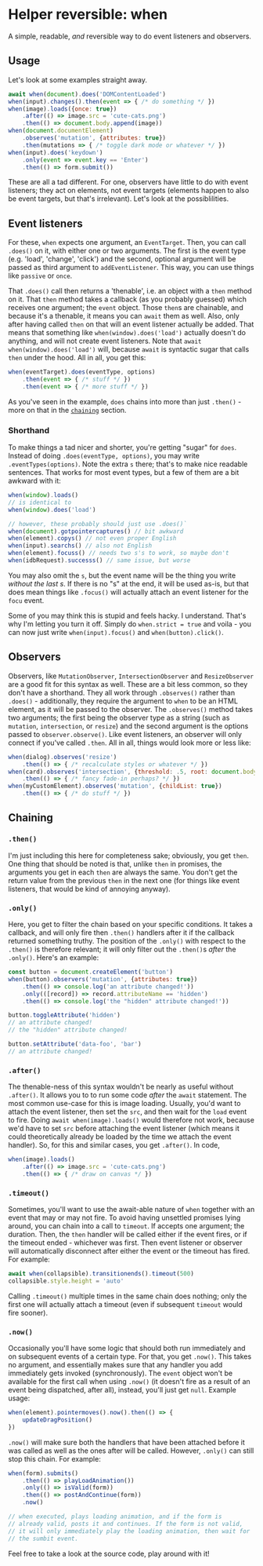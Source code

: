 # Helper reversible: when

A simple, readable, _and_ reversible way to do event listeners and observers.

## Usage

Let's look at some examples straight away.
```js
await when(document).does('DOMContentLoaded')
when(input).changes().then(event => { /* do something */ })
when(image).loads({once: true})
    .after(() => image.src = 'cute-cats.png')
    .then(() => document.body.append(image))
when(document.documentElement)
    .observes('mutation', {attributes: true})
    .then(mutations => { /* toggle dark mode or whatever */ })
when(input).does('keydown')
    .only(event => event.key == 'Enter')
    .then(() => form.submit())
```
These are all a tad different. For one, observers have little to do with event listeners; they act on elements, not event targets (elements happen to also be event targets, but that's irrelevant). Let's look at the possiblilities.


## Event listeners

For these, `when` expects one argument, an `EventTarget`. Then, you can call `.does()` on it, with either one or two arguments. The first is the event type (e.g. 'load', 'change', 'click') and the second, optional argument will be passed as third argument to `addEventListener`. This way, you can use things like `passive` or `once`.

That `.does()` call then returns a 'thenable', i.e. an object with a `then` method on it. That `then` method takes a callback (as you probably guessed) which receives one argument; the `event` object. Those `then`s are chainable, and because it's a thenable, it means you can `await` them as well. Also, only after having called `then` on that will an event listener actually be added. That means that something like `when(window).does('load')` actually doesn't do anything, and will not create event listeners. Note that `await when(window).does('load')` will, because `await` is syntactic sugar that calls `then` under the hood. All in all, you get this:
```js
when(eventTarget).does(eventType, options)
    .then(event => { /* stuff */ })
    .then(event => { /* more stuff */ })
```
As you've seen in the example, `does` chains into more than just `.then()` - more on that in the [`chaining`](#chaining) section.


### Shorthand

To make things a tad nicer and shorter, you're getting "sugar" for `does`. Instead of doing `.does(eventType, options)`, you may write `.eventTypes(options)`. Note the extra `s` there; that's to make nice readable sentences. That works for most event types, but a few of them are a bit awkward with it:
```js
when(window).loads()
// is identical to
when(window).does('load')

// however, these probably should just use .does()`
when(document).gotpointercaptures() // bit awkward
when(element).copys() // not even proper English
when(input).searchs() // also not English
when(element).focuss() // needs two s's to work, so maybe don't
when(idbRequest).successs() // same issue, but worse
```
You may also omit the `s`, but the event name will be the thing you write _without the last s_. If there is no "s" at the end, it will be used as-is, but that does mean things like `.focus()` will actually attach an event listener for the `focu` event.

Some of you may think this is stupid and feels hacky. I understand. That's why I'm letting you turn it off. Simply do `when.strict = true` and voila - you can now just write `when(input).focus()` and `when(button).click()`.

## Observers

Observers, like `MutationObserver`, `IntersectionObserver` and `ResizeObserver` are a good fit for this syntax as well. These are a bit less common, so they don't have a shorthand. They all work through `.observes()` rather than `.does()` - additionally, they require the argument to `when` to be an HTML element, as it will be passed to the observer. The `.observes()` method takes two arguments; the first being the observer type as a string (such as `mutation`, `intersection`, or `resize`) and the second argument is the options passed to `observer.observe()`. Like event listeners, an observer will only connect if you've called `.then`. All in all, things would look more or less like:
```js
when(dialog).observes('resize')
    .then(() => { /* recalculate styles or whatever */ })
when(card).observes('intersection', {threshold: .5, root: document.body})
    .then(() => { /* fancy fade-in perhaps? */ })
when(myCustomElement).observes('mutation', {childList: true})
    .then(() => { /* do stuff */ })
```

<a name="chaining"></a>
## Chaining

### `.then()`

I'm just including this here for completeness sake; obviously, you get `then`. One thing that should be noted is that, unlike `then` in promises, the arguments you get in each `then` are always the same. You don't get the return value from the previous `then` in the next one (for things like event listeners, that would be kind of annoying anyway).

### `.only()`

Here, you get to filter the chain based on your specific conditions. It takes a callback, and will only fire then `.then()` handlers after it if the callback returned something truthy. The position of the `.only()` with respect to the `.then()` is therefore relevant; it will only filter out the `.then()`s _after_ the `.only()`. Here's an example:
```js
const button = document.createElement('button')
when(button).observers('mutation', {attributes: true})
    .then(() => console.log('an attribute changed!'))
    .only(([record]) => record.attributeName == 'hidden')
    .then(() => console.log('the "hidden" attribute changed!'))

button.toggleAttribute('hidden')
// an attribute changed!
// the "hidden" attribute changed!

button.setAttribute('data-foo', 'bar')
// an attribute changed!
```

### `.after()`

The thenable-ness of this syntax wouldn't be nearly as useful without `.after()`. It allows you to to run some code _after_ the `await` statement. The most common use-case for this is image loading. Usually, you'd want to attach the event listener, then set the `src`, and then wait for the `load` event to fire. Doing `await when(image).loads()` would therefore not work, because we'd have to set `src` before attaching the event listener (which means it could theoretically already be loaded by the time we attach the event handler). So, for this and similar cases, you get `.after()`. In code,
```js
when(image).loads()
    .after(() => image.src = 'cute-cats.png')
    .then(() => { /* draw on canvas */ })
```

### `.timeout()`

Sometimes, you'll want to use the await-able nature of `when` together with an event that may or may not fire. To avoid having unsettled promises lying around, you can chain into a call to `timeout`. If accepts one argument; the duration. Then, the `then` handler will be called either if the event fires, or if the timeout ended - whichever was first. Then event listener or observer will automatically disconnect after either the event or the timeout has fired. For example:
```js
await when(collapsible).transitionends().timeout(500)
collapsible.style.height = 'auto'
```
Calling `.timeout()` multiple times in the same chain does nothing; only the first one will actually attach a timeout (even if subsequent `timeout` would fire sooner).

### `.now()`

Occasionally you'll have some logic that should both run immediately and on subsequent events of a certain type. For that, you get `.now()`. This takes no argument, and essentially makes sure that any handler you add immediately gets invoked (synchronously). The `event` object won't be available for the first call when using `.now()` (it doesn't fire as a result of an event being dispatched, after all), instead, you'll just get `null`. Example usage:
```js
when(element).pointermoves().now().then(() => {
    updateDragPosition()
})
```
`.now()` will make sure both the handlers that have been attached before it was called as well as the ones after will be called. However, `.only()` can still stop this chain. For example:
```js
when(form).submits()
    .then(() => playLoadAnimation())
    .only(() => isValid(form))
    .then(() => postAndContinue(form))
    .now()

// when executed, plays loading animation, and if the form is
// already valid, posts it and continues. If the form is not valid,
// it will only immediately play the loading animation, then wait for
// the sumbit event.
```


Feel free to take a look at the source code, play around with it!
